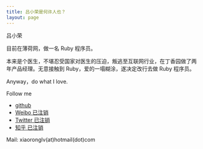 ```yaml
---
title: 吕小荣是何许人也？
layout: page
---
```


吕小荣

目前在薄荷网，做一名 Ruby 程序员。

本来是个医生，不堪忍受国家对医生的压迫，叛逃至互联网行业，在丁香园做了两年产品经理。无意接触到 Ruby，爱的一塌糊涂，遂决定改行去做 Ruby 程序员。

Anyway，do what I love.


Follow me

* [github](https://github.com/xiaoronglv)
* [Weibo 已注销](http://weibo.com/xiaoronglv/)
* [Twitter 已注销](http://twitter.com/xiaoronglv/)
* [知乎 已注销](http://www.zhihu.com/people/xiaoronglv)

Mail: xiaoronglv(at)hotmail(dot)com